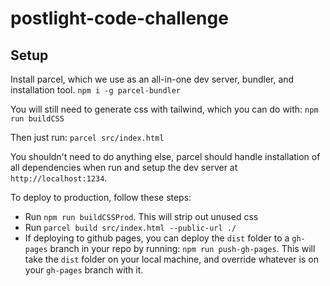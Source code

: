 # postlight-code-challenge

## Setup

Install parcel, which we use as an all-in-one dev server, bundler, and installation tool.
`npm i -g parcel-bundler`

You will still need to generate css with tailwind, which you can do with:
`npm run buildCSS`

Then just run:
`parcel src/index.html`

You shouldn't need to do anything else, parcel should handle installation of all dependencies when run and setup the dev server at `http://localhost:1234`.

To deploy to production, follow these steps:
- Run `npm run buildCSSProd`. This will strip out unused css
- Run `parcel build src/index.html --public-url ./`
- If deploying to github pages, you can deploy the `dist` folder to a `gh-pages` branch in your repo by running: `npm run push-gh-pages`. This will take the `dist` folder on your local machine, and override whatever is on your `gh-pages` branch with it.

